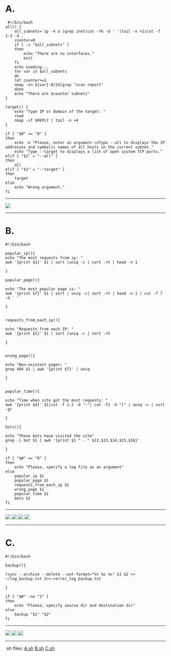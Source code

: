 # A.
```
 #!/bin/bash
all() {
	all_subnets=`ip -4 a |grep inet|cut -f6 -d ' '|tail -n +2|cut -f 1-3 -d .`
	counter=0
	if [ -z "$all_subnets" ]
	then
		echo "There are no interfaces."
		exit
	fi
	echo Loading...
	for var in $all_subnets
	do
	let counter+=1
	nmap -sn ${var}.0/24|grep "scan report"
	done
	echo "There are $counter subnets"
}

target() {
	echo "Type IP or domain of the target: "
	read
	nmap -sT $REPLY | tail -n +4
}

if [ "$#" == "0" ]
then
	echo -e "Please, enter an argument.\nType --all to displays the IP addresses and symbolic names of all hosts in the current subnet."
	echo "Type --target to displays a list of open system TCP ports."
elif [ "$1" = "--all" ]
then
	all
elif [ "$1" = "--target" ]
then
	target
else
	echo "Wrong argument."
fi
```

------------

![](https://github.com/AlexGurtoff/DevOps_online_Kyiv_2021Q3/blob/master/m7/task7.1/A_sh.jpg)

------------

# B.
```
#!/bin/bash

popular_ip(){
echo "The most requests from ip: "
awk '{print $1}' $1 | sort |uniq -c | sort -rh | head -n 1

}

popular_page(){

echo "The most popular page is: "
awk '{print $7}' $1 | sort | uniq -c| sort -rh | head -n 1 | cut -f 7 -d ' '

}


requests_from_each_ip(){

echo "Requests from each IP: "
awk '{print $1}' $1 | sort |uniq -c | sort -rh

}


wrong_page(){

echo "Non-existent pages: "
grep 404 $1 | awk '{print $7}' | uniq

}


popular_time(){

echo "Time when site got the most requests: "
awk '{print $4}' $1|cut -f 1-3 -d ":"| cut -f2 -d "[" | uniq -c | sort -gr

}

bots(){

echo "These bots have visited the site"
grep -i bot $1 | awk '{print $1 " - " $12,$13,$14,$15,$16}'

}

if [ "$#" == "0" ]
then
	echo "Please, specify a log file as an argument"
else
	popular_ip $1
	popular_page $1
	requests_from_each_ip $1
	wrong_page $1
	popular_time $1
	bots $1
fi
```

------------

![](https://github.com/AlexGurtoff/DevOps_online_Kyiv_2021Q3/blob/master/m7/task7.1/B_sh.jpg)
![](https://github.com/AlexGurtoff/DevOps_online_Kyiv_2021Q3/blob/master/m7/task7.1/B_sh2.jpg)
![](https://github.com/AlexGurtoff/DevOps_online_Kyiv_2021Q3/blob/master/m7/task7.1/B_sh3.jpg)
![](https://github.com/AlexGurtoff/DevOps_online_Kyiv_2021Q3/blob/master/m7/task7.1/B_sh4.jpg)

------------

# C.
```
#!/bin/bash

backup(){

rsync --archive --delete --out-format="%t %o %n" $1 $2 >> ~/log_backup.txt 2>>~/error_log_backup.txt

}

if [ "$#" -ne "2" ]
then
	echo "Please, specify source dir and destination dir"
else
	backup "$1" "$2"
fi
```

------------

![](https://github.com/AlexGurtoff/DevOps_online_Kyiv_2021Q3/blob/master/m7/task7.1/C_sh.jpg)
![](https://github.com/AlexGurtoff/DevOps_online_Kyiv_2021Q3/blob/master/m7/task7.1/crontab.jpg)
![](https://github.com/AlexGurtoff/DevOps_online_Kyiv_2021Q3/blob/master/m7/task7.1/log_backup.jpg)

------------

.sh files:
[A.sh](https://github.com/AlexGurtoff/DevOps_online_Kyiv_2021Q3/blob/master/m7/task7.1/A.sh "A.sh")
[B.sh](https://github.com/AlexGurtoff/DevOps_online_Kyiv_2021Q3/blob/master/m7/task7.1/B.sh "B.sh")
[C.sh](https://github.com/AlexGurtoff/DevOps_online_Kyiv_2021Q3/blob/master/m7/task7.1/C.sh "C.sh")